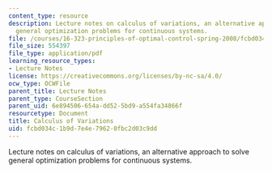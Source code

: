 ```yaml
---
content_type: resource
description: Lecture notes on calculus of variations, an alternative approach to solve
  general optimization problems for continuous systems.
file: /courses/16-323-principles-of-optimal-control-spring-2008/fcbd034c1b9d7e4e79620fbc2d03c9dd_lec5.pdf
file_size: 554397
file_type: application/pdf
learning_resource_types:
- Lecture Notes
license: https://creativecommons.org/licenses/by-nc-sa/4.0/
ocw_type: OCWFile
parent_title: Lecture Notes
parent_type: CourseSection
parent_uid: 6e894506-654a-dd52-5bd9-a554fa34866f
resourcetype: Document
title: Calculus of Variations
uid: fcbd034c-1b9d-7e4e-7962-0fbc2d03c9dd
---
```

Lecture notes on calculus of variations, an alternative approach to solve general optimization problems for continuous systems.